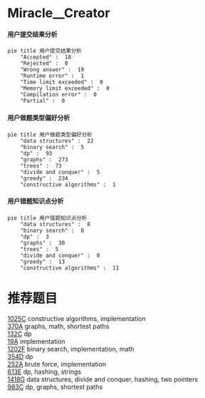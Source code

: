 # Miracle__Creator

<!-- tabs:start -->



#### **用户提交结果分析**

```mermaid
pie title 用户提交结果分析
    "Accepted" :  18
    "Rejected" :  0
    "Wrong answer" :  19
    "Runtime error" :  1
    "Time limit exceeded" :  0
    "Memory limit exceeded" :  0
    "Compilation error" :  0
    "Partial" :  0
```

#### **用户做题类型偏好分析**

```mermaid
pie title 用户做题类型偏好分析
    "data structures" :  22
    "binary search" :  5
    "dp" :  93
    "graphs" :  273
    "trees" :  73
    "divide and conquer" :  5
    "greedy" :  234
    "constructive algorithms" :  1
```
#### **用户错题知识点分析**

```mermaid
pie title 用户错题知识点分析
    "data structures" :  8
    "binary search" :  8
    "dp" :  3
    "graphs" :  30
    "trees" :  5
    "divide and conquer" :  0
    "greedy" :  13
    "constructive algorithms" :  11
```



<!-- tabs:end -->
# 推荐题目
[1025C](https://codeforces.com/contest/1025/problem/C)		constructive algorithms,
                        implementation		  
[370A](https://codeforces.com/contest/370/problem/A)		graphs,
                        math,
                        shortest paths		  
[132C](https://codeforces.com/contest/132/problem/C)		dp		  
[19A](https://codeforces.com/contest/19/problem/A)		implementation		  
[1202F](https://codeforces.com/contest/1202/problem/F)		binary search,
                        implementation,
                        math		  
[354D](https://codeforces.com/contest/354/problem/D)		dp		  
[252A](https://codeforces.com/contest/252/problem/A)		brute force,
                        implementation		  
[613E](https://codeforces.com/contest/613/problem/E)		dp,
                        hashing,
                        strings		  
[1418G](https://codeforces.com/contest/1418/problem/G)		data structures,
                        divide and conquer,
                        hashing,
                        two pointers		  
[983C](https://codeforces.com/contest/983/problem/C)		dp,
                        graphs,
                        shortest paths		  
